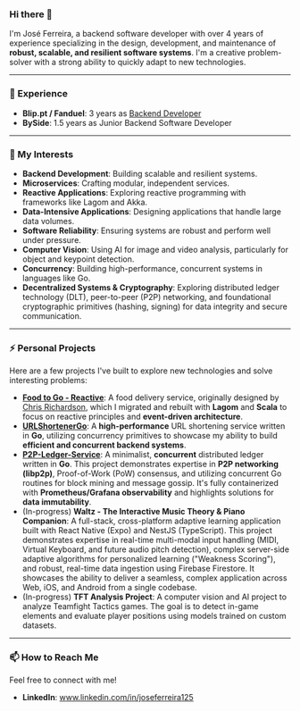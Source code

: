### Hi there 👋

I'm José Ferreira, a backend software developer with over 4 years of experience specializing in the design, development, and maintenance of **robust, scalable, and resilient software systems**. I'm a creative problem-solver with a strong ability to quickly adapt to new technologies.

---

### 💼 Experience
- **Blip.pt / Fanduel**: 3 years as [Backend Developer](https://github.com/ferreiraj2-fd)
- **BySide**: 1.5 years as Junior Backend Software Developer

---

### 🌱 My Interests
- **Backend Development**: Building scalable and resilient systems.
- **Microservices**: Crafting modular, independent services.
- **Reactive Applications**: Exploring reactive programming with frameworks like Lagom and Akka.
- **Data-Intensive Applications**: Designing applications that handle large data volumes.
- **Software Reliability**: Ensuring systems are robust and perform well under pressure.
- **Computer Vision**: Using AI for image and video analysis, particularly for object and keypoint detection.
- **Concurrency**: Building high-performance, concurrent systems in languages like Go.
- **Decentralized Systems & Cryptography**: Exploring distributed ledger technology (DLT), peer-to-peer (P2P) networking, and foundational cryptographic primitives (hashing, signing) for data integrity and secure communication.

---

### ⚡ Personal Projects
Here are a few projects I've built to explore new technologies and solve interesting problems:

* **[Food to Go - Reactive](https://github.com/JoseFerreira125/ftgo-reactive)**: A food delivery service, originally designed by [Chris Richardson](https://github.com/microservices-patterns/ftgo-application), which I migrated and rebuilt with **Lagom** and **Scala** to focus on reactive principles and **event-driven architecture**.
* **[URLShortenerGo](https://github.com/JoseFerreira125/URLShortenerGo)**: A **high-performance** URL shortening service written in **Go**, utilizing concurrency primitives to showcase my ability to build **efficient and concurrent backend systems**.
* **[P2P-Ledger-Service](https://github.com/JoseFerreira125/P2P-Ledger-Service)**: A minimalist, **concurrent** distributed ledger written in **Go**. This project demonstrates expertise in **P2P networking (libp2p)**, Proof-of-Work (PoW) consensus, and utilizing concurrent Go routines for block mining and message gossip. It's fully containerized with **Prometheus/Grafana observability** and highlights solutions for **data immutability**.
* (In-progress) **Waltz - The Interactive Music Theory & Piano Companion**: A full-stack, cross-platform adaptive learning application built with React Native (Expo) and NestJS (TypeScript). This project demonstrates expertise in real-time multi-modal input handling (MIDI, Virtual Keyboard, and future audio pitch detection), complex server-side adaptive algorithms for personalized learning ("Weakness Scoring"), and robust, real-time data ingestion using Firebase Firestore. It showcases the ability to deliver a seamless, complex application across Web, iOS, and Android from a single codebase.
* (In-progress) **TFT Analysis Project**: A computer vision and AI project to analyze Teamfight Tactics games. The goal is to detect in-game elements and evaluate player positions using models trained on custom datasets.

---

### 📫 How to Reach Me
Feel free to connect with me!

* **LinkedIn**: www.linkedin.com/in/joseferreira125
